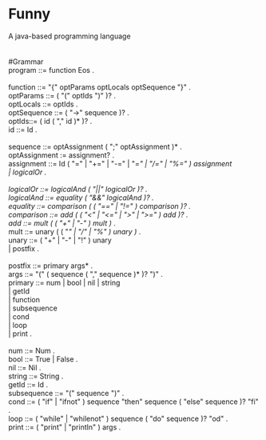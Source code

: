 # Funny<br />
A java-based programming language<br />
<br />
<br />
#Grammar<br />
program ::= function Eos .<br />
<br />
function ::= "{" optParams optLocals optSequence "}" .<br />
optParams ::= ( "(" optIds ")" )? .<br />
optLocals ::= optIds .<br />
optSequence ::= ( "->" sequence )? .<br />
optIds::= ( id ( "," id )* )? .<br />
id ::= Id .<br />
<br />
sequence ::= optAssignment ( ";" optAssignment )* .<br />
optAssignment := assignment? .<br />
assignment ::= Id ( "=" | "+=" | "-=" | "*=" | "/=" | "%=" ) assignment<br />
	| logicalOr .<br />
<br />
logicalOr ::= logicalAnd ( "||" logicalOr )? .<br />
logicalAnd ::= equality ( "&&" logicalAnd )? .<br />
equality ::= comparison ( ( "==" | "!=" ) comparison )? .<br />
comparison ::= add ( ( "<" | "<=" | ">" | ">=" ) add )? .<br />
add ::= mult ( ( "+" | "-" ) mult )* .<br />
mult ::= unary ( ( "*" | "/" | "%" ) unary )* .<br />
unary ::= ( "+" | "-" | "!" ) unary<br />
	| postfix .<br />
<br />
postfix ::= primary args* .<br />
args ::= "(" ( sequence ( "," sequence )* )? ")" .<br />
primary ::= num | bool | nil | string<br />
	| getId<br />
	| function<br />
	| subsequence<br />
	| cond<br />
	| loop<br />
	| print .<br />
<br />
num ::= Num .<br />
bool ::= True | False .<br />
nil ::= Nil .<br />
string ::= String .<br />
getId ::= Id .<br />
subsequence ::= "(" sequence ")" .<br />
cond ::= ( "if" | "ifnot" ) sequence "then" sequence ( "else" sequence )? "fi" .<br />
loop ::= ( "while" | "whilenot" ) sequence ( "do" sequence )? "od" .<br />
print ::= ( "print" | "println" ) args .